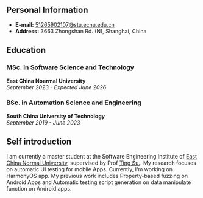 ## Personal Information
- **E-mail:** 51265902107@stu.ecnu.edu.cn
- **Address:** 3663 Zhongshan Rd. (N), Shanghai, China

## Education
### MSc. in Software Science and Technology
**East China Noarmal University**  
*September 2023 - Expected June 2026*

### BSc. in Automation Science and Engineering
**South China University of Technology**  
*September 2019 - June 2023*

## Self introduction
I am currently a master student at the Software Engineering Institute of [East China Normal University](https://english.ecnu.edu.cn/), supervised by Prof [Ting Su.](https://tingsu.github.io/). 
My research focuses on automatic UI testing for mobile Apps. Currently, I'm working on HarmonyOS app. My previous work includes Property-based fuzzing on Android Apps and Automatic testing script generation on data manipulate function on Android apps.
